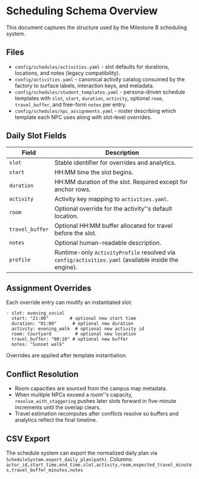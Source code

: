 # Scheduling Schema Overview

This document captures the structure used by the Milestone B scheduling system.

## Files
- `config/schedules/activities.yaml` - slot defaults for durations, locations, and notes (legacy compatibility).
- `config/activities.yaml` - canonical activity catalog consumed by the factory to surface labels, interaction keys, and metadata.
- `config/schedules/student_templates.yaml` - persona-driven schedule templates with `slot`, `start`, `duration`, `activity`, optional `room`, `travel_buffer`, and free-form `notes` per entry.
- `config/schedules/npc_assignments.yaml` - roster describing which template each NPC uses along with slot-level overrides.

## Daily Slot Fields
| Field | Description |
| --- | --- |
| `slot` | Stable identifier for overrides and analytics. |
| `start` | HH:MM time the slot begins. |
| `duration` | HH:MM duration of the slot. Required except for anchor rows. |
| `activity` | Activity key mapping to `activities.yaml`. |
| `room` | Optional override for the activity''s default location. |
| `travel_buffer` | Optional HH:MM buffer allocated for travel before the slot. |
| `notes` | Optional human-readable description. |
| `profile` | Runtime-only `ActivityProfile` resolved via `config/activities.yaml` (available inside the engine). |

## Assignment Overrides
Each override entry can modify an instantiated slot:
```
- slot: evening_social
  start: "21:00"        # optional new start time
  duration: "01:00"      # optional new duration
  activity: evening_walk  # optional new activity id
  room: Courtyard         # optional new location
  travel_buffer: "00:10" # optional new buffer
  notes: "Sunset walk"
```
Overrides are applied after template instantiation.

## Conflict Resolution
- Room capacities are sourced from the campus map metadata.
- When multiple NPCs exceed a room''s capacity, `resolve_with_staggering` pushes later slots forward in five-minute increments until the overlap clears.
- Travel estimation recomputes after conflicts resolve so buffers and analytics reflect the final timeline.

## CSV Export
The schedule system can export the normalized daily plan via `ScheduleSystem.export_daily_plan(path)`.
Columns:
`actor_id,start_time,end_time,slot,activity,room,expected_travel_minutes,travel_buffer_minutes,notes`
